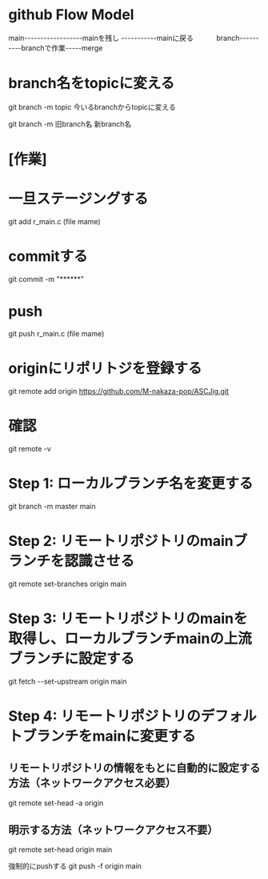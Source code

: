 # github Flow Model

main------------------mainを残し        -----------mainに戻る
 　　　branch----------branchで作業-----merge

# branch名をtopicに変える
git branch -m topic  今いるbranchからtopicに変える

git branch -m 旧branch名 新branch名

# [作業]

# 一旦ステージングする
git add r_main.c (file mame)

# commitする
git commit -m "******"

# push
git push r_main.c (file mame)




# originにリポリトジを登録する
git remote add origin https://github.com/M-nakaza-pop/ASCJig.git
# 確認
git remote -v




# Step 1: ローカルブランチ名を変更する
git branch -m master main

# Step 2: リモートリポジトリのmainブランチを認識させる
git remote set-branches origin main

# Step 3: リモートリポジトリのmainを取得し、ローカルブランチmainの上流ブランチに設定する
git fetch --set-upstream origin main

# Step 4: リモートリポジトリのデフォルトブランチをmainに変更する
## リモートリポジトリの情報をもとに自動的に設定する方法（ネットワークアクセス必要）
git remote set-head -a origin
## 明示する方法（ネットワークアクセス不要）
git remote set-head origin main


強制的にpushする
git push -f origin main

